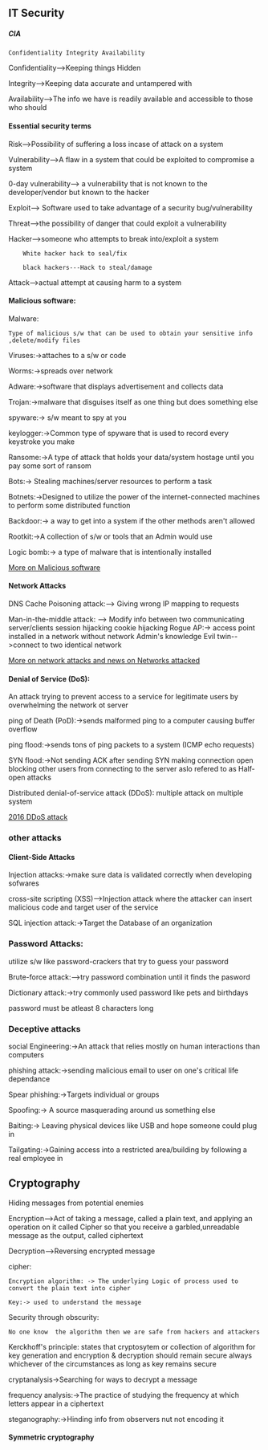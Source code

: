 ## IT Security

##### CIA

    Confidentiality Integrity Availability

Confidentiality-->Keeping things Hidden

Integrity-->Keeping data accurate and untampered with

Availability-->The info we have is readily available and accessible to those who should

#### Essential security terms

Risk-->Possibility of suffering a loss incase of attack on a system

Vulnerability-->A flaw in a system that could be exploited to compromise a system

0-day vulnerability--> a vulnerability that is not known to the developer/vendor but known to the hacker

Exploit--> Software used to take advantage of a security bug/vulnerability

Threat-->the possibility of danger that could exploit   a vulnerability

Hacker-->someone who attempts to break into/exploit a system

        White hacker hack to seal/fix

        black hackers---Hack to steal/damage

Attack-->actual attempt at causing harm to a system



#### Malicious software:

Malware:

    Type of malicious s/w that can be used to obtain your sensitive info ,delete/modify files

Viruses:->attaches to a s/w or code

Worms:->spreads over network

Adware:->software that displays advertisement and collects data

Trojan:->malware that disguises itself as one thing but does something else

spyware:-> s/w meant to spy at you

keylogger:->Common type of spyware that is used to record every keystroke you make

Ransome:->A type of attack that holds your data/system hostage until you pay some sort of ransom

Bots:-> Stealing machines/server resources to perform a task

Botnets:->Designed to utilize the power of the internet-connected machines to perform some distributed function

Backdoor:-> a way to get into a system if the other methods aren't allowed

Rootkit:->A collection of s/w or tools that  an Admin would use

Logic bomb:-> a type of malware that is intentionally installed

[More on Malicious software](http://www.independent.co.uk/news/business/news/disgruntled-worker-tried-to-cripple-ubs-in-protest-over-32000-bonus-481515.html)


#### Network Attacks

DNS Cache Poisoning attack:--> Giving wrong IP mapping to requests

Man-in-the-middle attack: --> Modify info between two communicating server/clients
    session hijacking
    cookie hijacking
    Rogue AP:-> access point installed in a network  without network Admin's knowledge
    Evil twin-->connect to two identical network

[More on network attacks and news on Networks attacked](https://threatpost.com/major-dns-cache-poisoning-attack-hits-brazilian-isps-110711/75859/)


#### Denial of Service (DoS):

An attack trying to prevent access to a service for legitimate users by overwhelming the network ot server

ping of Death (PoD):->sends malformed ping to a computer causing buffer overflow

ping flood:->sends tons of ping packets to a system (ICMP echo requests)

SYN flood:->Not sending ACK after sending SYN making connection open blocking other users from connecting to the server
    aslo refered to as Half-open attacks

Distributed denial-of-service attack (DDoS): multiple attack on multiple system

[2016 DDoS attack](https://en.wikipedia.org/wiki/2016_Dyn_cyberattack)


### other attacks

#### Client-Side Attacks

Injection attacks:->make sure data is validated correctly when developing sofwares

cross-site scripting (XSS)-->Injection attack where the attacker can insert malicious code and target user of the service

SQL injection attack:->Target the Database of an organization

### Password Attacks:

utilize s/w like password-crackers that try to guess your password

Brute-force attack:-->try password combination until it finds the pasword

Dictionary attack:->try commonly used password like pets and birthdays

password must be atleast 8 characters long


### Deceptive attacks

social Engineering:->An attack that relies mostly on human interactions than computers

phishing attack:->sending malicious email to user on one's critical life dependance

Spear phishing:->Targets individual or groups

Spoofing:-> A source masquerading around us something else

Baiting:-> Leaving physical devices like USB and hope someone could plug in

Tailgating:->Gaining access into a restricted area/building by following a real employee in


## Cryptography

Hiding messages from potential enemies

Encryption-->Act of taking a message, called a plain text, and applying an operation on it called Cipher
    so that you receive a garbled,unreadable message as the output, called ciphertext

Decryption-->Reversing encrypted message

cipher:

    Encryption algorithm: -> The underlying Logic of process used to convert the plain text into cipher

    Key:-> used to understand the message

Security through obscurity:

    No one know  the algorithm then we are safe from hackers and attackers

Kerckhoff's principle: states that cryptosytem  or collection of algorithm for key generation and encryption & decryption  should remain secure always whichever of the circumstances as long as key remains secure

cryptanalysis->Searching for ways to decrypt a message

frequency analysis:->The practice of studying the frequency at which letters appear in a ciphertext

steganography:->Hinding info from observers nut not encoding it


#### Symmetric cryptography
